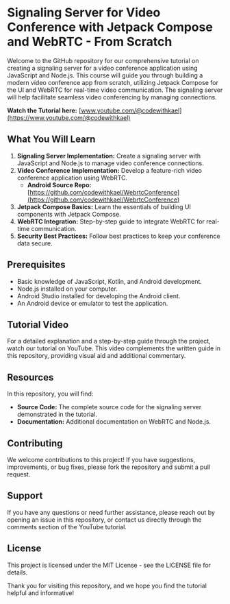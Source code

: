 # Signaling Server for Video Conference with Jetpack Compose and WebRTC - From Scratch

Welcome to the GitHub repository for our comprehensive tutorial on creating a signaling server for a video conference application using JavaScript and Node.js. This course will guide you through building a modern video conference app from scratch, utilizing Jetpack Compose for the UI and WebRTC for real-time video communication. The signaling server will help facilitate seamless video conferencing by managing connections.

**Watch the Tutorial here:** [www.youtube.com/@codewithkael](https://www.youtube.com/@codewithkael)

## What You Will Learn
1. **Signaling Server Implementation:** Create a signaling server with JavaScript and Node.js to manage video conference connections.
2. **Video Conference Implementation:** Develop a feature-rich video conference application using WebRTC.
   - **Android Source Repo:** [https://github.com/codewithkael/WebrtcConference](https://github.com/codewithkael/WebrtcConference)
3. **Jetpack Compose Basics:** Learn the essentials of building UI components with Jetpack Compose.
4. **WebRTC Integration:** Step-by-step guide to integrate WebRTC for real-time communication.
5. **Security Best Practices:** Follow best practices to keep your conference data secure.

## Prerequisites
- Basic knowledge of JavaScript, Kotlin, and Android development.
- Node.js installed on your computer.
- Android Studio installed for developing the Android client.
- An Android device or emulator to test the application.

## Tutorial Video
For a detailed explanation and a step-by-step guide through the project, watch our tutorial on YouTube. This video complements the written guide in this repository, providing visual aid and additional commentary.

## Resources
In this repository, you will find:
- **Source Code:** The complete source code for the signaling server demonstrated in the tutorial.
- **Documentation:** Additional documentation on WebRTC and Node.js.

## Contributing
We welcome contributions to this project! If you have suggestions, improvements, or bug fixes, please fork the repository and submit a pull request.

## Support
If you have any questions or need further assistance, please reach out by opening an issue in this repository, or contact us directly through the comments section of the YouTube tutorial.

## License
This project is licensed under the MIT License - see the LICENSE file for details.

Thank you for visiting this repository, and we hope you find the tutorial helpful and informative!
